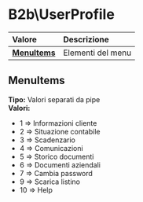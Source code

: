 # B2b\UserProfile

| Valore | Descrizione |
| :--- | :--- |
| [**MenuItems**](b2buserprofile.md#menuitems) | Elementi del menu |

## MenuItems

**Tipo:** Valori separati da pipe  
**Valori:**

* 1 =&gt; Informazioni cliente
* 2 =&gt; Situazione contabile
* 3 =&gt; Scadenzario
* 4 =&gt; Comunicazioni
* 5 =&gt; Storico documenti
* 6 =&gt; Documenti aziendali
* 7 =&gt; Cambia password
* 9 =&gt; Scarica listino
* 10 =&gt; Help
